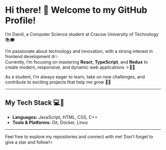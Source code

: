 # Hi there! 👋 Welcome to my GitHub Profile!

I’m Daniil, a Computer Science student at Cracow University of Technology 📚🎓  

I’m passionate about technology and innovation, with a strong interest in frontend development 🌐✨  
Currently, I’m focusing on mastering **React**, **TypeScript**, and **Redux** to create modern, responsive, and dynamic web applications ⚛️📘🔄  

As a student, I’m always eager to learn, take on new challenges, and contribute to exciting projects that help me grow 🚀💡  


---

## My Tech Stack 💻🔧 

- **Languages:** JavaScript, HTML, CSS, C++  
- **Tools & Platforms:** Git, Docker, Linux 


---
Feel free to explore my repositories and connect with me! 
Don’t forget to give a star and follow!⭐



